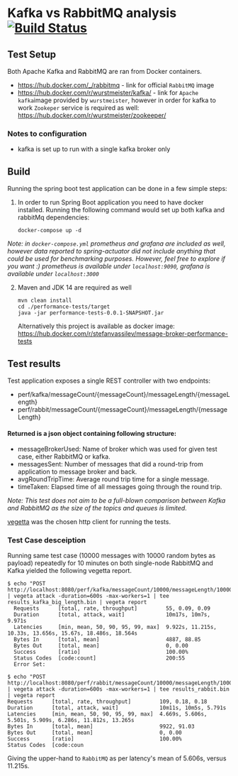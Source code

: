 # Kafka vs RabbitMQ analysis [![Build Status](https://travis-ci.com/stefanvassilev/message-broker-performance-tests.svg?branch=master)](https://travis-ci.com/stefanvassilev/message-broker-performance-tests)


## Test Setup 

Both Apache Kafka and RabbitMQ are ran from Docker containers. 
* https://hub.docker.com/_/rabbitmq - link for official `RabbitMQ` image
* https://hub.docker.com/r/wurstmeister/kafka/ - link for `Apache kafka`image provided by `wurstmeister`, 
however in order for kafka to work `Zookeper` service is required as well: https://hub.docker.com/r/wurstmeister/zookeeper/

### Notes to configuration

* kafka is set up to run with a single kafka broker only

## Build

Running the spring boot test application can be done in a few simple steps: 

1. In order to run Spring Boot application you need to have docker installed. 
Running the following command would set up both kafka and rabbitMq dependencies: 
    ```shell script
    docker-compose up -d
    ```
*Note: in `docker-compose.yml` prometheus and grafana are included as well, however data reported to spring-actuator
did not include anything that could be used for benchmarking purposes. However, feel free to explore if you want :) 
prometheus is available under `localhost:9090`,
grafana is available under `localhost:3000`*

   
2. Maven and JDK 14 are required as well
    ```shell script
    mvn clean install 
    cd ./performance-tests/target
    java -jar performance-tests-0.0.1-SNAPSHOT.jar
    ```
    Alternatively this project is available as docker image: https://hub.docker.com/r/stefanvassilev/message-broker-performance-tests

## Test results 

Test application exposes a single REST controller with two endpoints: 
* perf/kafka/messageCount/{messageCount}/messageLength/{messageLength}
* perf/rabbit/messageCount/{messageCount}/messageLength/{messageLength}

#### Returned is a json object containing following structure: 
* messageBrokerUsed: Name of broker which was used for given test case, either RabbitMQ or kafka.
* messagesSent: Number of messages that did a round-trip from application to message broker and back.
* avgRoundTripTime: Average round trip time for a single message.
* timeTaken: Elapsed time of all messages going through the round trip. 

*Note: This test does not aim to be a full-blown comparison between Kafka and RabbitMQ as the size of 
the topics and queues is limited.* 

[vegetta](https://github.com/tsenart/vegeta) was the chosen http client for running the tests. 
### Test Case desceiption
Running same test case (10000 messages with 10000 random bytes as payload) repeatedly for 10 minutes on both single-node
RabbitMQ and Kafka yielded the following vegetta report.
```shell script
$ echo "POST http://localhost:8080/perf/kafka/messageCount/10000/messageLength/10000" | vegeta attack -duration=600s -max-workers=1 | tee results_kafka_big_length.bin | vegeta report
  Requests      [total, rate, throughput]         55, 0.09, 0.09
  Duration      [total, attack, wait]             10m17s, 10m7s, 9.971s
  Latencies     [min, mean, 50, 90, 95, 99, max]  9.922s, 11.215s, 10.33s, 13.656s, 15.67s, 18.486s, 18.564s
  Bytes In      [total, mean]                     4887, 88.85
  Bytes Out     [total, mean]                     0, 0.00
  Success       [ratio]                           100.00%
  Status Codes  [code:count]                      200:55
  Error Set:
```

```shell script
$ echo "POST http://localhost:8080/perf/rabbit/messageCount/10000/messageLength/10000" | vegeta attack -duration=600s -max-workers=1 | tee results_rabbit.bin | vegeta report
Requests      [total, rate, throughput]         109, 0.18, 0.18
Duration      [total, attack, wait]             10m11s, 10m5s, 5.791s
Latencies     [min, mean, 50, 90, 95, 99, max]  4.669s, 5.606s, 5.501s, 5.909s, 6.286s, 11.812s, 13.265s
Bytes In      [total, mean]                     9922, 91.03
Bytes Out     [total, mean]                     0, 0.00
Success       [ratio]                           100.00%
Status Codes  [code:coun
```

Giving the upper-hand to `RabbitMQ` as per latency's mean of 5.606s, versus 11.215s.




